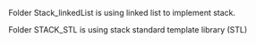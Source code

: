 
Folder Stack_linkedList is using linked list to implement stack.  

Folder STACK_STL is using  stack standard template library (STL)

